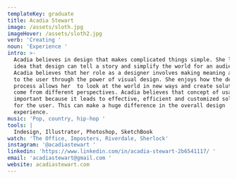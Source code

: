 ```yaml
---
templateKey: graduate
title: Acadia Stewart
image: /assets/sloth.jpg
imageHover: /assets/sloth2.jpg
verb: 'Creating '
noun: 'Experience '
intro: >-
  Acadia believes in design that makes complicated things simple. She loves the
  idea that design can tell a story and simplify the world for an audience.
  Acadia believes that her role as a designer involves making meaning available
  to the user through the power of visual design. She enjoys how the design
  process allows her  to look at the world in new ways and create solutions that
  come from different perspectives. Acadia believes that concept of usability is
  important because it leads to effective, efficient and customized solutions
  for the user. This can make a huge difference in the overall design
  experience. 
music: 'Pop, country, hip-hop '
tools: |
  Indesign, Illustrator, Photoshop, SketchBook
watch: 'The Office, Imposters, Riverdale, Sherlock'
instagram: '@acadiastewart '
linkedin: 'https://www.linkedin.com/in/acadia-stewart-2b6541117/ '
email: 'acadiastewart@gmail.com '
website: acadiastewart.com
---
```


